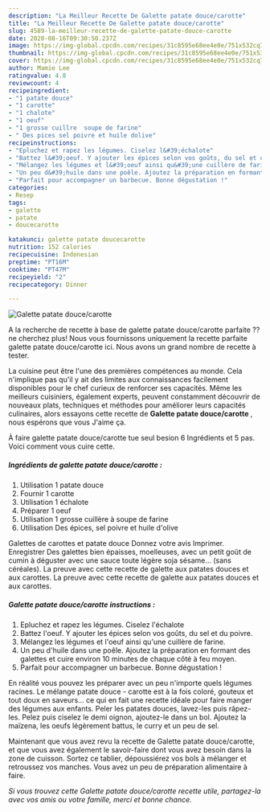 ```yaml
---
description: "La Meilleur Recette De Galette patate douce/carotte"
title: "La Meilleur Recette De Galette patate douce/carotte"
slug: 4589-la-meilleur-recette-de-galette-patate-douce-carotte
date: 2020-08-16T09:30:50.237Z
image: https://img-global.cpcdn.com/recipes/31c8595e68ee4e0e/751x532cq70/galette-patate-doucecarotte-photo-principale-de-la-recette.jpg
thumbnail: https://img-global.cpcdn.com/recipes/31c8595e68ee4e0e/751x532cq70/galette-patate-doucecarotte-photo-principale-de-la-recette.jpg
cover: https://img-global.cpcdn.com/recipes/31c8595e68ee4e0e/751x532cq70/galette-patate-doucecarotte-photo-principale-de-la-recette.jpg
author: Mamie Lee
ratingvalue: 4.8
reviewcount: 4
recipeingredient:
- "1 patate douce"
- "1 carotte"
- "1 chalote"
- "1 oeuf"
- "1 grosse cuillre  soupe de farine"
- " Des pices sel poivre et huile dolive"
recipeinstructions:
- "Epluchez et rapez les légumes. Ciselez l&#39;échalote"
- "Battez l&#39;oeuf. Y ajouter les épices selon vos goûts, du sel et du poivre."
- "Mélangez les légumes et l&#39;oeuf ainsi qu&#39;une cuillère de farine."
- "Un peu d&#39;huile dans une poêle. Ajoutez la préparation en formant des galettes et cuire environ 10 minutes de chaque côté à feu moyen."
- "Parfait pour accompagner un barbecue. Bonne dégustation !"
categories:
- Resep
tags:
- galette
- patate
- doucecarotte

katakunci: galette patate doucecarotte 
nutrition: 152 calories
recipecuisine: Indonesian
preptime: "PT16M"
cooktime: "PT47M"
recipeyield: "2"
recipecategory: Dinner

---
```



![Galette patate douce/carotte](https://img-global.cpcdn.com/recipes/31c8595e68ee4e0e/751x532cq70/galette-patate-doucecarotte-photo-principale-de-la-recette.jpg)

A la recherche de recette à base de galette patate douce/carotte parfaite ?? ne cherchez plus! Nous vous fournissons uniquement la recette parfaite galette patate douce/carotte ici. Nous avons un grand nombre de recette à tester.

La cuisine peut être l'une des premières compétences au monde. Cela n'implique pas qu'il y ait des limites aux connaissances facilement disponibles pour le chef curieux de renforcer ses capacités. Même les meilleurs cuisiniers, également experts, peuvent constamment découvrir de nouveaux plats, techniques et méthodes pour améliorer leurs capacités culinaires, alors essayons cette recette de <strong> Galette patate douce/carotte </strong>, nous espérons que vous J'aime ça.

<!--inarticleads1-->

À faire galette patate douce/carotte tue seul besion 6 Ingrédients et 5 pas. Voici comment vous cuire cette.

##### Ingrédients de galette patate douce/carotte :

1. Utilisation 1 patate douce
1. Fournir 1 carotte
1. Utilisation 1 échalote
1. Préparer 1 oeuf
1. Utilisation 1 grosse cuillère à soupe de farine
1. Utilisation  Des épices, sel poivre et huile d&#39;olive


Galettes de carottes et patate douce Donnez votre avis Imprimer. Enregistrer Des galettes bien épaisses, moelleuses, avec un petit goût de cumin à déguster avec une sauce toute légère soja sésame… (sans céréales). La preuve avec cette recette de galette aux patates douces et aux carottes. La preuve avec cette recette de galette aux patates douces et aux carottes. 

<!--inarticleads2-->

##### Galette patate douce/carotte instructions :

1. Epluchez et rapez les légumes. Ciselez l&#39;échalote
1. Battez l&#39;oeuf. Y ajouter les épices selon vos goûts, du sel et du poivre.
1. Mélangez les légumes et l&#39;oeuf ainsi qu&#39;une cuillère de farine.
1. Un peu d&#39;huile dans une poêle. Ajoutez la préparation en formant des galettes et cuire environ 10 minutes de chaque côté à feu moyen.
1. Parfait pour accompagner un barbecue. Bonne dégustation !


En réalité vous pouvez les préparer avec un peu n&#39;importe quels légumes racines. Le mélange patate douce - carotte est à la fois coloré, gouteux et tout doux en saveurs… ce qui en fait une recette idéale pour faire manger des légumes aux enfants. Peler les patates douces, lavez-les puis râpez-les. Pelez puis ciselez le demi oignon, ajoutez-le dans un bol. Ajoutez la maïzena, les oeufs légèrement battus, le curry et un peu de sel. 

<!--inarticleads1-->

<p>
Maintenant que vous avez revu la recette de Galette patate douce/carotte, et que vous avez également le savoir-faire dont vous avez besoin dans la zone de cuisson. Sortez ce tablier, dépoussiérez vos bols à mélanger et retroussez vos manches. Vous avez un peu de préparation alimentaire à faire.
</p>

<p>
<i>Si vous trouvez cette Galette patate douce/carotte recette utile, partagez-la avec vos amis ou votre famille, merci et bonne chance.</i>
</p>
